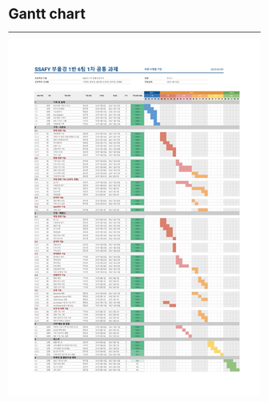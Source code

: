 # Gantt chart

---

![](../exec/readme_imgs/6%ED%8C%80_%EA%B0%84%ED%8A%B8%EC%B0%A8%ED%8A%B8/6%ED%8C%80_%EA%B0%84%ED%8A%B8%EC%B0%A8%ED%8A%B8_page-0001.jpg)